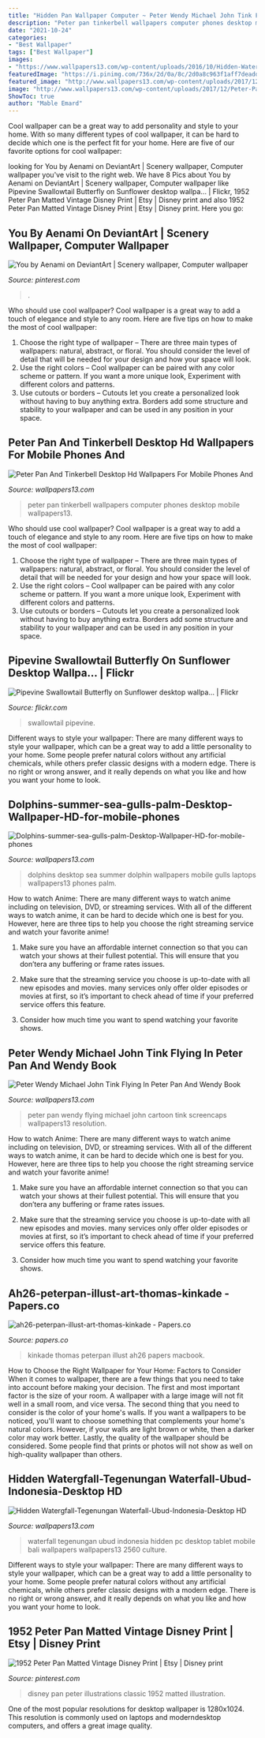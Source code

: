 ```yaml
---
title: "Hidden Pan Wallpaper Computer ~ Peter Wendy Michael John Tink Flying In Peter Pan And Wendy Book"
description: "Peter pan tinkerbell wallpapers computer phones desktop mobile wallpapers13"
date: "2021-10-24"
categories:
- "Best Wallpaper"
tags: ["Best Wallpaper"]
images:
- "https://www.wallpapers13.com/wp-content/uploads/2016/10/Hidden-Watergfall-Tegenungan-Waterfall-Ubud-Indonesia-Desktop-HD-Wallpaper-For-PC-Tablet-And-Mobile-Download-2560x1600-1280x960.jpg"
featuredImage: "https://i.pinimg.com/736x/2d/0a/8c/2d0a8c963f1aff7deadd0f49fe559fc0.jpg"
featured_image: "http://www.wallpapers13.com/wp-content/uploads/2017/12/Peter-Wendy-Michael-John-Tink-Flying-in-Peter-Pan-and-Wendy-book-Cartoon-screencaps-Image-2880x1800.jpg"
image: "http://www.wallpapers13.com/wp-content/uploads/2017/12/Peter-Pan-and-Tinkerbell-Desktop-HD-Wallpapers-for-mobile-phones-and-computer-2560x1440-1280x960.jpg"
ShowToc: true
author: "Mable Emard"
---
```



Cool wallpaper can be a great way to add personality and style to your home. With so many different types of cool wallpaper, it can be hard to decide which one is the perfect fit for your home. Here are five of our favorite options for cool wallpaper: 

	

		
looking for You by Aenami on DeviantArt | Scenery wallpaper, Computer wallpaper you've visit to the right web. We have 8 Pics about You by Aenami on DeviantArt | Scenery wallpaper, Computer wallpaper like Pipevine Swallowtail Butterfly on Sunflower desktop wallpa… | Flickr, 1952 Peter Pan Matted Vintage Disney Print | Etsy | Disney print and also 1952 Peter Pan Matted Vintage Disney Print | Etsy | Disney print. Here you go:
		
    
## You By Aenami On DeviantArt | Scenery Wallpaper, Computer Wallpaper

<img loading=lazy src="https://i.pinimg.com/736x/94/33/01/94330182aaec10448ac3a2b2badee771.jpg" onerror="this.onerror=null;this.src='https://tse2.mm.bing.net/th?id=OIP.uPBZaucoP6D7PyMjLhWCJwHaEK&amp;pid=15.1';" alt="You by Aenami on DeviantArt | Scenery wallpaper, Computer wallpaper">

_Source: pinterest.com_

>. 

	

Who should use cool wallpaper?
Cool wallpaper is a great way to add a touch of elegance and style to any room. Here are five tips on how to make the most of cool wallpaper: 
1) Choose the right type of wallpaper – There are three main types of wallpapers: natural, abstract, or floral. You should consider the level of detail that will be needed for your design and how your space will look. 
2) Use the right colors – Cool wallpaper can be paired with any color scheme or pattern. If you want a more unique look, Experiment with different colors and patterns. 
3) Use cutouts or borders – Cutouts let you create a personalized look without having to buy anything extra. Borders add some structure and stability to your wallpaper and can be used in any position in your space.

    
## Peter Pan And Tinkerbell Desktop Hd Wallpapers For Mobile Phones And

<img loading=lazy src="http://www.wallpapers13.com/wp-content/uploads/2017/12/Peter-Pan-and-Tinkerbell-Desktop-HD-Wallpapers-for-mobile-phones-and-computer-2560x1440-1280x960.jpg" onerror="this.onerror=null;this.src='https://tse1.mm.bing.net/th?id=OIP.a5wxSkR4IdvELmXCHJW9dQHaFj&amp;pid=15.1';" alt="Peter Pan And Tinkerbell Desktop Hd Wallpapers For Mobile Phones And">

_Source: wallpapers13.com_

>peter pan tinkerbell wallpapers computer phones desktop mobile wallpapers13. 

	

Who should use cool wallpaper?
Cool wallpaper is a great way to add a touch of elegance and style to any room. Here are five tips on how to make the most of cool wallpaper: 
1) Choose the right type of wallpaper – There are three main types of wallpapers: natural, abstract, or floral. You should consider the level of detail that will be needed for your design and how your space will look. 
2) Use the right colors – Cool wallpaper can be paired with any color scheme or pattern. If you want a more unique look, Experiment with different colors and patterns. 
3) Use cutouts or borders – Cutouts let you create a personalized look without having to buy anything extra. Borders add some structure and stability to your wallpaper and can be used in any position in your space.

    
## Pipevine Swallowtail Butterfly On Sunflower Desktop Wallpa… | Flickr

<img loading=lazy src="https://c1.staticflickr.com/5/4102/4802384072_273ddc43b5_b.jpg" onerror="this.onerror=null;this.src='https://tse4.mm.bing.net/th?id=OIP.acMRgibBWoGwAI7kAptDvwHaE7&amp;pid=15.1';" alt="Pipevine Swallowtail Butterfly on Sunflower desktop wallpa… | Flickr">

_Source: flickr.com_

>swallowtail pipevine. 

	

Different ways to style your wallpaper:
There are many different ways to style your wallpaper, which can be a great way to add a little personality to your home. Some people prefer natural colors without any artificial chemicals, while others prefer classic designs with a modern edge. There is no right or wrong answer, and it really depends on what you like and how you want your home to look.

    
## Dolphins-summer-sea-gulls-palm-Desktop-Wallpaper-HD-for-mobile-phones

<img loading=lazy src="http://www.wallpapers13.com/wp-content/uploads/2016/07/Dolphins-summer-sea-gulls-palm-Desktop-Wallpaper-HD-for-mobile-phones-and-laptops-2560x1440.jpg" onerror="this.onerror=null;this.src='https://tse4.mm.bing.net/th?id=OIP.V3NZkUHcyFwyMBWTGndEXAHaEK&amp;pid=15.1';" alt="Dolphins-summer-sea-gulls-palm-Desktop-Wallpaper-HD-for-mobile-phones">

_Source: wallpapers13.com_

>dolphins desktop sea summer dolphin wallpapers mobile gulls laptops wallpapers13 phones palm. 

	

How to watch Anime: There are many different ways to watch anime including on television, DVD, or streaming services.
With all of the different ways to watch anime, it can be hard to decide which one is best for you. However, here are three tips to help you choose the right streaming service and watch your favorite anime!
1. Make sure you have an affordable internet connection so that you can watch your shows at their fullest potential. This will ensure that you don’tera any buffering or frame rates issues.

2. Make sure that the streaming service you choose is up-to-date with all new episodes and movies. many services only offer older episodes or movies at first, so it’s important to check ahead of time if your preferred service offers this feature.

3. Consider how much time you want to spend watching your favorite shows.

    
## Peter Wendy Michael John Tink Flying In Peter Pan And Wendy Book

<img loading=lazy src="http://www.wallpapers13.com/wp-content/uploads/2017/12/Peter-Wendy-Michael-John-Tink-Flying-in-Peter-Pan-and-Wendy-book-Cartoon-screencaps-Image-2880x1800.jpg" onerror="this.onerror=null;this.src='https://tse4.mm.bing.net/th?id=OIP.LQ3RAIKi9g3pqli3B86v5gHaEo&amp;pid=15.1';" alt="Peter Wendy Michael John Tink Flying In Peter Pan And Wendy Book">

_Source: wallpapers13.com_

>peter pan wendy flying michael john cartoon tink screencaps wallpapers13 resolution. 

	

How to watch Anime: There are many different ways to watch anime including on television, DVD, or streaming services.
With all of the different ways to watch anime, it can be hard to decide which one is best for you. However, here are three tips to help you choose the right streaming service and watch your favorite anime!
1. Make sure you have an affordable internet connection so that you can watch your shows at their fullest potential. This will ensure that you don’tera any buffering or frame rates issues.

2. Make sure that the streaming service you choose is up-to-date with all new episodes and movies. many services only offer older episodes or movies at first, so it’s important to check ahead of time if your preferred service offers this feature.

3. Consider how much time you want to spend watching your favorite shows.

    
## Ah26-peterpan-illust-art-thomas-kinkade - Papers.co

<img loading=lazy src="http://papers.co/wallpaper/papers.co-ah26-peterpan-illust-art-thomas-kinkade-23-wallpaper.jpg" onerror="this.onerror=null;this.src='https://tse2.mm.bing.net/th?id=OIP.02ympkazv2REUvr97F0MKgHaEo&amp;pid=15.1';" alt="ah26-peterpan-illust-art-thomas-kinkade - Papers.co">

_Source: papers.co_

>kinkade thomas peterpan illust ah26 papers macbook. 

	

How to Choose the Right Wallpaper for Your Home: Factors to Consider
When it comes to wallpaper, there are a few things that you need to take into account before making your decision. The first and most important factor is the size of your room. A wallpaper with a large image will not fit well in a small room, and vice versa. 
The second thing that you need to consider is the color of your home's walls. If you want a wallpapers to be noticed, you'll want to choose something that complements your home's natural colors. However, if your walls are light brown or white, then a darker color may work better. 
Lastly, the quality of the wallpaper should be considered. Some people find that prints or photos will not show as well on high-quality wallpaper than others.

    
## Hidden Watergfall-Tegenungan Waterfall-Ubud-Indonesia-Desktop HD

<img loading=lazy src="https://www.wallpapers13.com/wp-content/uploads/2016/10/Hidden-Watergfall-Tegenungan-Waterfall-Ubud-Indonesia-Desktop-HD-Wallpaper-For-PC-Tablet-And-Mobile-Download-2560x1600-1280x960.jpg" onerror="this.onerror=null;this.src='https://tse1.mm.bing.net/th?id=OIP.9BAt2Bguy7nSyuAfbKgUwQHaFj&amp;pid=15.1';" alt="Hidden Watergfall-Tegenungan Waterfall-Ubud-Indonesia-Desktop HD">

_Source: wallpapers13.com_

>waterfall tegenungan ubud indonesia hidden pc desktop tablet mobile bali wallpapers wallpapers13 2560 culture. 

	

Different ways to style your wallpaper:
There are many different ways to style your wallpaper, which can be a great way to add a little personality to your home. Some people prefer natural colors without any artificial chemicals, while others prefer classic designs with a modern edge. There is no right or wrong answer, and it really depends on what you like and how you want your home to look.

    
## 1952 Peter Pan Matted Vintage Disney Print | Etsy | Disney Print

<img loading=lazy src="https://i.pinimg.com/736x/2d/0a/8c/2d0a8c963f1aff7deadd0f49fe559fc0.jpg" onerror="this.onerror=null;this.src='https://tse1.mm.bing.net/th?id=OIP.Bx29wkY8y0IU0PSBpx4PwADVEk&amp;pid=15.1';" alt="1952 Peter Pan Matted Vintage Disney Print | Etsy | Disney print">

_Source: pinterest.com_

>disney pan peter illustrations classic 1952 matted illustration. 

	

One of the most popular resolutions for desktop wallpaper is 1280x1024. This resolution is commonly used on laptops and moderndesktop computers, and offers a great image quality.

